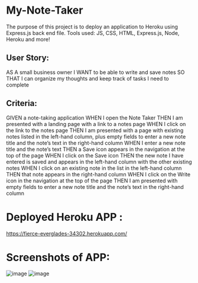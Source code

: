 # My-Note-Taker

The purpose of this project is to deploy an application to Heroku using Express.js back end file. Tools used: JS, CSS, HTML, Express.js, Node, Heroku and more!

## User Story: 

AS A small business owner
I WANT to be able to write and save notes
SO THAT I can organize my thoughts and keep track of tasks I need to complete

## Criteria:

GIVEN a note-taking application
WHEN I open the Note Taker
THEN I am presented with a landing page with a link to a notes page
WHEN I click on the link to the notes page
THEN I am presented with a page with existing notes listed in the left-hand column, plus empty fields to enter a new note title and the note’s text in the right-hand column
WHEN I enter a new note title and the note’s text
THEN a Save icon appears in the navigation at the top of the page
WHEN I click on the Save icon
THEN the new note I have entered is saved and appears in the left-hand column with the other existing notes
WHEN I click on an existing note in the list in the left-hand column
THEN that note appears in the right-hand column
WHEN I click on the Write icon in the navigation at the top of the page
THEN I am presented with empty fields to enter a new note title and the note’s text in the right-hand column

# Deployed Heroku APP : 

https://fierce-everglades-34302.herokuapp.com/

# Screenshots of APP: 

![image](https://user-images.githubusercontent.com/93604239/158040763-d7b91c21-9bed-4072-be43-be3c1717df71.png)
![image](https://user-images.githubusercontent.com/93604239/158040755-883c97a0-a785-4156-b368-211be61b21e6.png)
